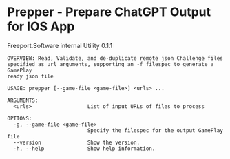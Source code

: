 #  Prepper - Prepare ChatGPT Output for IOS App

Freeport.Software internal Utility
0.1.1
```
OVERVIEW: Read, Validate, and de-duplicate remote json Challenge files 
specified as url arguments, supporting an -f filespec to generate a GamePlay
ready json file

USAGE: prepper [--game-file <game-file>] <urls> ...

ARGUMENTS:
  <urls>                  List of input URLs of files to process

OPTIONS:
  -g, --game-file <game-file>
                          Specify the filespec for the output GamePlay file
  --version               Show the version.
  -h, --help              Show help information.
  ```
